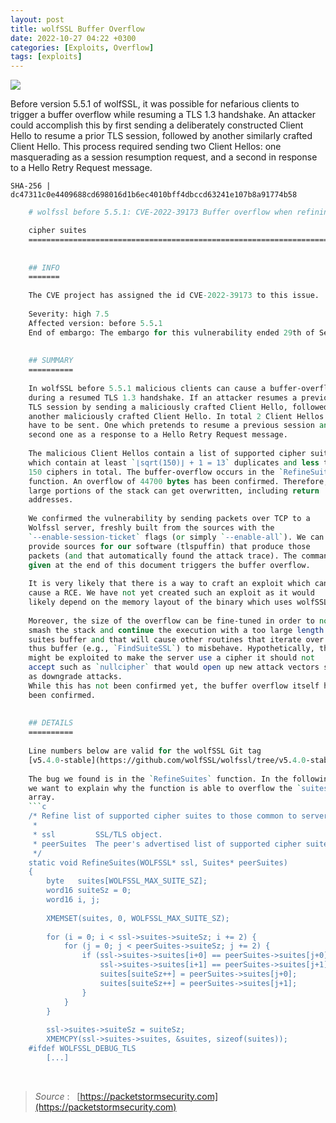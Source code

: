 ```yaml
---
layout: post
title: wolfSSL Buffer Overflow
date: 2022-10-27 04:22 +0300
categories: [Exploits, Overflow]
tags: [exploits]
---
```









![](../../../assets/img/Exploits/wolfssl.png)

Before version 5.5.1 of wolfSSL, it was possible for nefarious clients to trigger a buffer overflow while resuming a TLS 1.3 handshake. An attacker could accomplish this by first sending a deliberately constructed Client Hello to resume a prior TLS session, followed by another similarly crafted Client Hello. This process required sending two Client Hellos: one masquerading as a session resumption request, and a second in response to a Hello Retry Request message.

  

```
SHA-256 | dc47311c0e4409688cd698016d1b6ec4010bff4dbccd63241e107b8a91774b58
```

```perl
    # wolfssl before 5.5.1: CVE-2022-39173 Buffer overflow when refining

    cipher suites
    ==================================================================================
    
    
    ## INFO
    =======
    
    The CVE project has assigned the id CVE-2022-39173 to this issue.
    
    Severity: high 7.5
    Affected version: before 5.5.1
    End of embargo: The embargo for this vulnerability ended 29th of September, 2022
    
    
    ## SUMMARY
    ==========
    
    In wolfSSL before 5.5.1 malicious clients can cause a buffer-overflow
    during a resumed TLS 1.3 handshake. If an attacker resumes a previous
    TLS session by sending a maliciously crafted Client Hello, followed by
    another maliciously crafted Client Hello. In total 2 Client Hellos
    have to be sent. One which pretends to resume a previous session and a
    second one as a response to a Hello Retry Request message.
    
    The malicious Client Hellos contain a list of supported cipher suites,
    which contain at least `⌊sqrt(150)⌋ + 1 = 13` duplicates and less than
    150 ciphers in total. The buffer-overflow occurs in the `RefineSuites`
    function. An overflow of 44700 bytes has been confirmed. Therefore,
    large portions of the stack can get overwritten, including return
    addresses.
    
    We confirmed the vulnerability by sending packets over TCP to a
    Wolfssl server, freshly built from the sources with the
    `--enable-session-ticket` flags (or simply `--enable-all`). We can
    provide sources for our software (tlspuffin) that produce those
    packets (and that automatically found the attack trace). The command
    given at the end of this document triggers the buffer overflow.
    
    It is very likely that there is a way to craft an exploit which can
    cause a RCE. We have not yet created such an exploit as it would
    likely depend on the memory layout of the binary which uses wolfSSL.
    
    Moreover, the size of the overflow can be fine-tuned in order to not
    smash the stack and continue the execution with a too large length of
    suites buffer and that will cause other routines that iterate over
    thus buffer (e.g., `FindSuiteSSL`) to misbehave. Hypothetically, this
    might be exploited to make the server use a cipher it should not
    accept such as `nullcipher` that would open up new attack vectors such
    as downgrade attacks.
    While this has not been confirmed yet, the buffer overflow itself has
    been confirmed.
    
    
    ## DETAILS
    ==========
    
    Line numbers below are valid for the wolfSSL Git tag
    [v5.4.0-stable](https://github.com/wolfSSL/wolfssl/tree/v5.4.0-stable).
    
    The bug we found is in the `RefineSuites` function. In the following
    we want to explain why the function is able to overflow the `suites`
    array.
    ```c
    /* Refine list of supported cipher suites to those common to server and client.
     *
     * ssl         SSL/TLS object.
     * peerSuites  The peer's advertised list of supported cipher suites.
     */
    static void RefineSuites(WOLFSSL* ssl, Suites* peerSuites)
    {
        byte   suites[WOLFSSL_MAX_SUITE_SZ];
        word16 suiteSz = 0;
        word16 i, j;
    
        XMEMSET(suites, 0, WOLFSSL_MAX_SUITE_SZ);
    
        for (i = 0; i < ssl->suites->suiteSz; i += 2) {
            for (j = 0; j < peerSuites->suiteSz; j += 2) {
                if (ssl->suites->suites[i+0] == peerSuites->suites[j+0] &&
                    ssl->suites->suites[i+1] == peerSuites->suites[j+1]) {
                    suites[suiteSz++] = peerSuites->suites[j+0];
                    suites[suiteSz++] = peerSuites->suites[j+1];
                }
            }
        }
    
        ssl->suites->suiteSz = suiteSz;
        XMEMCPY(ssl->suites->suites, &suites, sizeof(suites));
    #ifdef WOLFSSL_DEBUG_TLS
        [...]
```

<br>

  

>*Source* :   [https://packetstormsecurity.com](https://packetstormsecurity.com)